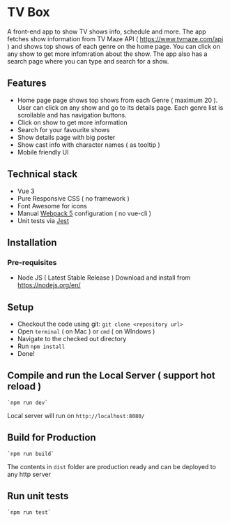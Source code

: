 # TV Box

A front-end app to show TV shows info, schedule and more. The app fetches show information from TV Maze API ( https://www.tvmaze.com/api ) and shows top shows of each genre on the home page. You can click on any show to get more infomration about the show. The app also has a search page where  you can type and search for a show.

## Features
- Home page page shows top shows from each Genre ( maximum 20 ). User can click on any show and go to its details page. Each genre list is scrollable and has navigation buttons.
- Click on show to get more information
- Search for your favourite shows
- Show details page with big poster
- Show cast info with character names ( as tooltip )
- Mobile friendly UI

## Technical stack
- Vue 3
- Pure Responsive CSS ( no framework )
- Font Awesome for icons
- Manual [Webpack 5](https://webpack.js.org/) configuration ( no vue-cli )
- Unit tests via [Jest](https://jestjs.io/)

## Installation

### Pre-requisites
- Node JS ( Latest Stable Release ) Download and install from https://nodejs.org/en/

## Setup
- Checkout the code using git:  `git clone <repository url>`
- Open `terminal` ( on Mac ) or `cmd` ( on WIndows )
- Navigate to the checked out directory
- Run `npm install`
- Done!

## Compile and run the Local Server ( support hot reload )
```
`npm run dev`
```
Local server will run on `http://localhost:8080/`

## Build for Production
```
`npm run build`
```
The contents in `dist` folder are production ready and can be deployed to any http server

## Run unit tests
```
`npm run test`
```

